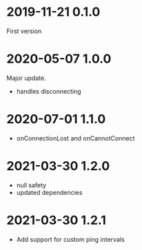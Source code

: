 # 2019-11-21 0.1.0

First version

# 2020-05-07 1.0.0

Major update.

- handles disconnecting

# 2020-07-01 1.1.0

- onConnectionLost and onCannotConnect

# 2021-03-30 1.2.0

- null safety
- updated dependencies

# 2021-03-30 1.2.1

- Add support for custom ping intervals